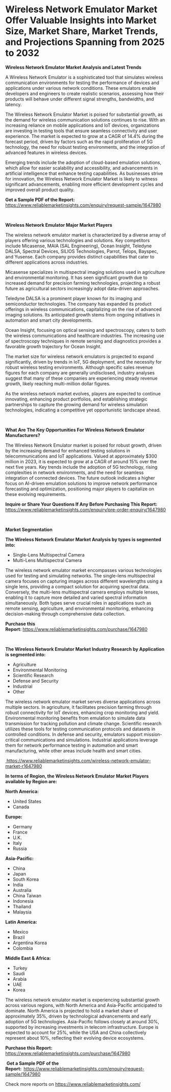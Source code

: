 <p><h1>Wireless Network Emulator Market Offer Valuable Insights into Market Size, Market Share, Market Trends, and Projections Spanning from 2025 to 2032</h1></p><p><strong>Wireless Network Emulator Market Analysis and Latest Trends</strong></p>
<p><p>A Wireless Network Emulator is a sophisticated tool that simulates wireless communication environments for testing the performance of devices and applications under various network conditions. These emulators enable developers and engineers to create realistic scenarios, assessing how their products will behave under different signal strengths, bandwidths, and latency.</p><p>The Wireless Network Emulator Market is poised for substantial growth, as the demand for wireless communication solutions continues to rise. With an increasing reliance on mobile applications and IoT devices, organizations are investing in testing tools that ensure seamless connectivity and user experience. The market is expected to grow at a CAGR of 14.4% during the forecast period, driven by factors such as the rapid proliferation of 5G technology, the need for robust testing environments, and the integration of advanced features in wireless devices.</p><p>Emerging trends include the adoption of cloud-based emulation solutions, which allow for easier scalability and accessibility, and advancements in artificial intelligence that enhance testing capabilities. As businesses strive for innovation, the Wireless Network Emulator Market is likely to witness significant advancements, enabling more efficient development cycles and improved overall product quality.</p></p>
<p><strong>Get a Sample PDF of the Report:&nbsp;</strong> <a href="https://www.reliablemarketinsights.com/enquiry/request-sample/1647980?utm_campaign=3193&utm_medium=2&utm_source=Github&utm_content=ia&utm_term=11042025&utm_id=wireless-network-emulator">https://www.reliablemarketinsights.com/enquiry/request-sample/1647980</a></p>
<p>&nbsp;</p>
<p><strong>Wireless Network Emulator Major Market Players</strong></p>
<p><p>The wireless network emulator market is characterized by a diverse array of players offering various technologies and solutions. Key competitors include Micasense, MAIA (SAL Engineering), Ocean Insight, Teledyne DALSA, Spectral Devices, SILIOS Technologies, Parrot, Telops, Bayspec, and Yusense. Each company provides distinct capabilities that cater to different applications across industries.</p><p>Micasense specializes in multispectral imaging solutions used in agriculture and environmental monitoring. It has seen significant growth due to increased demand for precision farming technologies, projecting a robust future as agricultural sectors increasingly adopt data-driven approaches.</p><p>Teledyne DALSA is a prominent player known for its imaging and semiconductor technologies. The company has expanded its product offerings in wireless communications, capitalizing on the rise of advanced imaging solutions. Its anticipated growth stems from ongoing initiatives in automation and smart city developments.</p><p>Ocean Insight, focusing on optical sensing and spectroscopy, caters to both the wireless communications and healthcare industries. The increasing use of spectroscopy techniques in remote sensing and diagnostics provides a favorable growth trajectory for Ocean Insight.</p><p>The market size for wireless network emulators is projected to expand significantly, driven by trends in IoT, 5G deployment, and the necessity for robust wireless testing environments. Although specific sales revenue figures for each company are generally undisclosed, industry analyses suggest that many of these companies are experiencing steady revenue growth, likely reaching multi-million dollar figures.</p><p>As the wireless network market evolves, players are expected to continue innovating, enhancing product portfolios, and establishing strategic partnerships to capture the growing demand for wireless simulation technologies, indicating a competitive yet opportunistic landscape ahead.</p></p>
<p>&nbsp;</p>
<p><strong>What Are The Key Opportunities For Wireless Network Emulator Manufacturers?</strong></p>
<p><p>The Wireless Network Emulator market is poised for robust growth, driven by the increasing demand for enhanced testing solutions in telecommunications and IoT applications. Valued at approximately $300 million in 2023, it is expected to grow at a CAGR of around 15% over the next five years. Key trends include the adoption of 5G technology, rising complexities in network environments, and the need for seamless integration of connected devices. The future outlook indicates a higher focus on AI-driven emulation solutions to improve network performance forecasting and optimization, positioning major players to capitalize on these evolving requirements.</p></p>
<p><strong>Inquire or Share Your Questions If Any Before Purchasing This Report:</strong> <a href="https://www.reliablemarketinsights.com/enquiry/pre-order-enquiry/1647980?utm_campaign=3193&utm_medium=2&utm_source=Github&utm_content=ia&utm_term=11042025&utm_id=wireless-network-emulator">https://www.reliablemarketinsights.com/enquiry/pre-order-enquiry/1647980</a></p>
<p>&nbsp;</p>
<p><strong>Market Segmentation</strong></p>
<p><strong>The Wireless Network Emulator Market Analysis by types is segmented into:</strong></p>
<p><ul><li>Single-Lens Multispectral Camera</li><li>Multi-Lens Multispectral Camera</li></ul></p>
<p><p>The wireless network emulator market encompasses various technologies used for testing and simulating networks. The single-lens multispectral camera focuses on capturing images across different wavelengths using a single lens, providing a compact solution for acquiring spectral data. Conversely, the multi-lens multispectral camera employs multiple lenses, enabling it to capture more detailed and varied spectral information simultaneously. Both types serve crucial roles in applications such as remote sensing, agriculture, and environmental monitoring, enhancing decision-making through comprehensive data collection.</p></p>
<p><strong>Purchase this Report:&nbsp;</strong><a href="https://www.reliablemarketinsights.com/purchase/1647980?utm_campaign=3193&utm_medium=2&utm_source=Github&utm_content=ia&utm_term=11042025&utm_id=wireless-network-emulator">https://www.reliablemarketinsights.com/purchase/1647980</a></p>
<p>&nbsp;</p>
<p><strong>The Wireless Network Emulator Market Industry Research by Application is segmented into:</strong></p>
<p><ul><li>Agriculture</li><li>Environmental Monitoring</li><li>Scientific Research</li><li>Defense and Security</li><li>Industrial</li><li>Other</li></ul></p>
<p><p>The wireless network emulator market serves diverse applications across multiple sectors. In agriculture, it facilitates precision farming through robust connectivity for IoT devices, enhancing crop monitoring and yield. Environmental monitoring benefits from emulation to simulate data transmission for tracking pollution and climate change. Scientific research utilizes these tools for testing communication protocols and datasets in controlled conditions. In defense and security, emulators support mission-critical communications and simulations. Industrial applications leverage them for network performance testing in automation and smart manufacturing, while other areas include health and smart cities.</p></p>
<p><a href="https://www.reliablemarketinsights.com/wireless-network-emulator-market-r1647980?utm_campaign=3193&utm_medium=2&utm_source=Github&utm_content=ia&utm_term=11042025&utm_id=wireless-network-emulator">&nbsp;https://www.reliablemarketinsights.com/wireless-network-emulator-market-r1647980</a></p>
<p><strong>In terms of Region, the Wireless Network Emulator Market Players available by Region are:</strong></p>
<p>
    <p> <strong> North America: </strong>
        <ul>
            <li>United States</li>
            <li>Canada</li>
        </ul>
        </p> 
    <p> <strong> Europe: </strong>
        <ul>
            <li>Germany</li>
            <li>France</li>
            <li>U.K.</li>
            <li>Italy</li>
            <li>Russia</li>
        </ul>
        </p> 
    <p> <strong> Asia-Pacific: </strong>
        <ul>
            <li>China</li>
            <li>Japan</li>
            <li>South Korea</li>
            <li>India</li>
            <li>Australia</li>
            <li>China Taiwan</li>
            <li>Indonesia</li>
            <li>Thailand</li>
            <li>Malaysia</li>
        </ul>
        </p> 
    <p> <strong> Latin America: </strong>
        <ul>
            <li>Mexico</li>
            <li>Brazil</li>
            <li>Argentina Korea</li>
            <li>Colombia</li>
        </ul>
        </p> 
    <p> <strong> Middle East & Africa: </strong>
        <ul>
            <li>Turkey</li>
            <li>Saudi</li>
            <li>Arabia</li>
            <li>UAE</li>
            <li>Korea</li>
        </ul>
    </p>
    </p>
<p><p>The wireless network emulator market is experiencing substantial growth across various regions, with North America and Asia-Pacific anticipated to dominate. North America is projected to hold a market share of approximately 35%, driven by technological advancements and early adoption of 5G technologies. Asia-Pacific follows closely at around 30%, supported by increasing investments in telecom infrastructure. Europe is expected to account for 25%, while the USA and China collectively represent about 10%, reflecting their evolving device ecosystems.</p></p>
<p><strong>Purchase this Report: </strong><a href="https://www.reliablemarketinsights.com/purchase/1647980?utm_campaign=3193&utm_medium=2&utm_source=Github&utm_content=ia&utm_term=11042025&utm_id=wireless-network-emulator">https://www.reliablemarketinsights.com/purchase/1647980</a></p>
<p>&nbsp;<strong>Get a Sample PDF of the Report:&nbsp;&nbsp;</strong><a href="https://www.reliablemarketinsights.com/enquiry/request-sample/1647980?utm_campaign=3193&utm_medium=2&utm_source=Github&utm_content=ia&utm_term=11042025&utm_id=wireless-network-emulator">https://www.reliablemarketinsights.com/enquiry/request-sample/1647980</a></p>
<p><strong></strong></p>
<p>Check more reports on <a href="https://www.reliablemarketinsights.com/?utm_campaign=3193&utm_medium=2&utm_source=Github&utm_content=ia&utm_term=11042025&utm_id=wireless-network-emulator">https://www.reliablemarketinsights.com/</a></p>